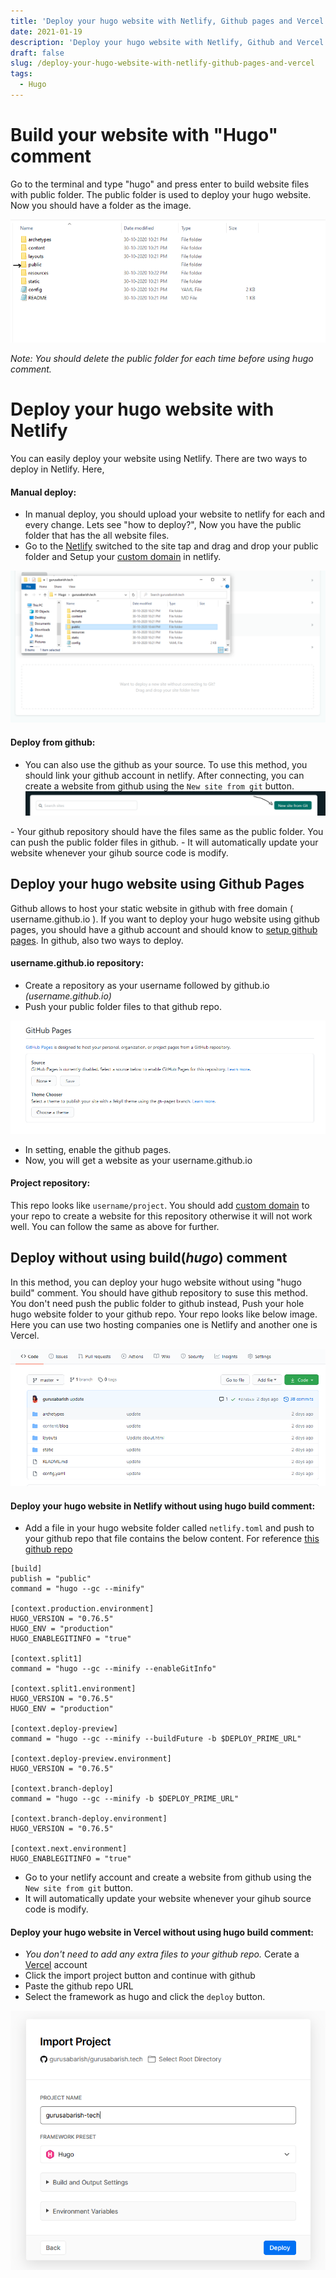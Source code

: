 ```yaml
---
title: 'Deploy your hugo website with Netlify, Github pages and Vercel'
date: 2021-01-19
description: 'Deploy your hugo website with Netlify, Github and Vercel step by step procedure.'
draft: false
slug: /deploy-your-hugo-website-with-netlify-github-pages-and-vercel
tags:
  - Hugo
---
```


# Build your website with "Hugo" comment

Go to the terminal and type "hugo" and press enter to build website files with public folder. The public folder is used to deploy your hugo website. Now you should have a folder as the image.

<div className="Image__Small">
  <img
    src="./images/image-1.PNG"
    title="hugo public folder"
    alt="hugo public folder"
  />
</div>

_Note: You should delete the public folder for each time before using hugo comment._

# Deploy your hugo website with Netlify

You can easily deploy your website using Netlify. There are two ways to deploy in Netlify. Here,

#### **Manual deploy:**

- In manual deploy, you should upload your website to netlify for each and every change. Lets see "how to deploy?", Now you have the public folder that has the all website files.
- Go to the [Netlify](https://netlify.com) switched to the site tap and drag and drop your public folder and Setup your [custom domain](https://docs.netlify.com/domains-https/custom-domains/) in netlify.

<div className="Image__Small">
  <img
    src="./images/image-2.PNG"
    title="netlify manual deploy"
    alt="netlify manual deploy"
  />
</div>

#### **Deploy from github:**

- You can also use the github as your source. To use this method, you should link your github account in netlify. After connecting, you can create a website from github using the `New site from git` button.
  <div className="Image__Small">
  <img
    src="./images/image-3.PNG"
    title="netlify github deploy"
    alt="netlify github deploy"
  />
</div>
- Your github repository should have the files same as the public folder. You can push the public folder files in github.
- It will automatically update your website whenever your gihub source code is modify.

## Deploy your hugo website using Github Pages

Github allows to host your static website in github with free domain ( username.github.io ). If you want to deploy your hugo website using github pages, you should have a github account and should know to [setup github pages](https://guides.github.com/features/pages/). In github, also two ways to deploy.

#### **username.github.io** repository:

- Create a repository as your username followed by github.io _(username.github.io)_
- Push your public folder files to that github repo.
<div className="Image__Small">
  <img
    src="./images/image-4.PNG"
    title="username github pages"
    alt="username github pages settings"
  />
</div>

- In setting, enable the github pages.
- Now, you will get a website as your username.github.io

#### **Project repository**:

This repo looks like `username/project`. You should add [custom domain](https://docs.github.com/en/free-pro-team@latest/github/working-with-github-pages/about-custom-domains-and-github-pages) to your repo to create a website for this repository otherwise it will not work well. You can follow the same as above for further.

## Deploy without using build(_hugo_) comment

In this method, you can deploy your hugo website without using "hugo build" comment. You should have github repository to suse this method. You don't need push the public folder to github instead, Push your hole hugo website folder to your github repo. Your repo looks like below image. Here you can use two hosting companies one is Netlify and another one is Vercel.

<div className="Image__Small">
  <img
    src="./images/image-5.PNG"
    title="netlify github deploy"
    alt="netlify github deploy"
  />
</div>

#### **Deploy your hugo website in Netlify without using hugo build comment**:

- Add a file in your hugo website folder called `netlify.toml` and push to your github repo that file contains the below content. For reference [this github repo](https://github.com/gurusabarish/hugo-profile)

```
[build]
publish = "public"
command = "hugo --gc --minify"

[context.production.environment]
HUGO_VERSION = "0.76.5"
HUGO_ENV = "production"
HUGO_ENABLEGITINFO = "true"

[context.split1]
command = "hugo --gc --minify --enableGitInfo"

[context.split1.environment]
HUGO_VERSION = "0.76.5"
HUGO_ENV = "production"

[context.deploy-preview]
command = "hugo --gc --minify --buildFuture -b $DEPLOY_PRIME_URL"

[context.deploy-preview.environment]
HUGO_VERSION = "0.76.5"

[context.branch-deploy]
command = "hugo --gc --minify -b $DEPLOY_PRIME_URL"

[context.branch-deploy.environment]
HUGO_VERSION = "0.76.5"

[context.next.environment]
HUGO_ENABLEGITINFO = "true"
```

- Go to your netlify account and create a website from github using the `New site from git` button.
- It will automatically update your website whenever your gihub source code is modify.

#### **Deploy your hugo website in Vercel without using hugo build comment:**

- _You don't need to add any extra files to your github repo._ Cerate a [Vercel](https://vercel.com) account
- Click the import project button and continue with github
- Paste the github repo URL
- Select the framework as hugo and click the `deploy` button.

<div className="Image__Small">
  <img
    src="./images/image-6.PNG"
    title="Vercel deploy hugo website"
    alt="Vercel deploy hugo website"
  />
</div>
